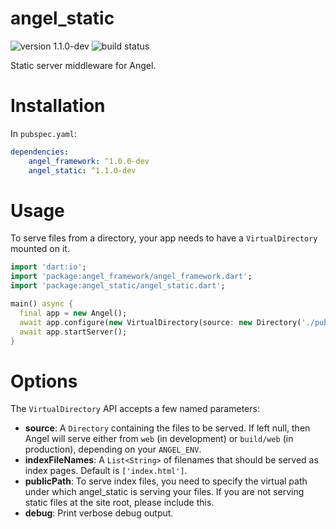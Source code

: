 # angel_static

![version 1.1.0-dev](https://img.shields.io/badge/version-1.1.0--dev-red.svg)
![build status](https://travis-ci.org/angel-dart/static.svg?branch=master)

Static server middleware for Angel.

# Installation
In `pubspec.yaml`:

```yaml
dependencies:
    angel_framework: ^1.0.0-dev
    angel_static: ^1.1.0-dev
```

# Usage
To serve files from a directory, your app needs to have a
`VirtualDirectory` mounted on it.

```dart
import 'dart:io';
import 'package:angel_framework/angel_framework.dart';
import 'package:angel_static/angel_static.dart';

main() async {
  final app = new Angel();
  await app.configure(new VirtualDirectory(source: new Directory('./public')));
  await app.startServer();
}
```

# Options
The `VirtualDirectory` API accepts a few named parameters:
- **source**: A `Directory` containing the files to be served. If left null, then Angel will serve either from `web` (in development) or
    `build/web` (in production), depending on your `ANGEL_ENV`.
- **indexFileNames**: A `List<String>` of filenames that should be served as index pages. Default is `['index.html']`.
- **publicPath**: To serve index files, you need to specify the virtual path under which
    angel_static is serving your files. If you are not serving static files at the site root,
    please include this.
- **debug**: Print verbose debug output.
